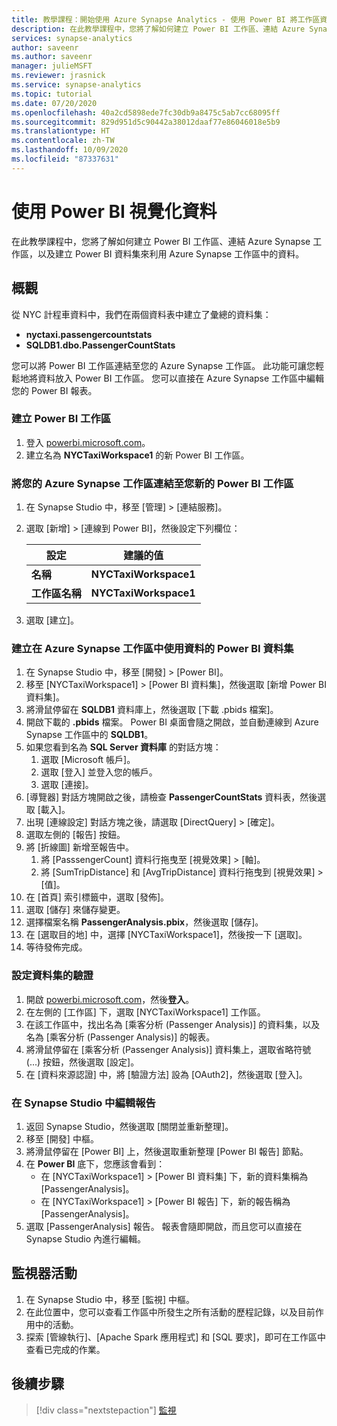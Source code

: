 ```yaml
---
title: 教學課程：開始使用 Azure Synapse Analytics - 使用 Power BI 將工作區資料視覺化
description: 在此教學課程中，您將了解如何建立 Power BI 工作區、連結 Azure Synapse 工作區，以及建立 Power BI 資料集來利用 Azure Synapse 工作區中的資料。
services: synapse-analytics
author: saveenr
ms.author: saveenr
manager: julieMSFT
ms.reviewer: jrasnick
ms.service: synapse-analytics
ms.topic: tutorial
ms.date: 07/20/2020
ms.openlocfilehash: 40a2cd5898ede7fc30db9a8475c5ab7cc68095ff
ms.sourcegitcommit: 829d951d5c90442a38012daaf77e86046018e5b9
ms.translationtype: HT
ms.contentlocale: zh-TW
ms.lasthandoff: 10/09/2020
ms.locfileid: "87337631"
---
```

# <a name="visualize-data-with-power-bi"></a>使用 Power BI 視覺化資料

在此教學課程中，您將了解如何建立 Power BI 工作區、連結 Azure Synapse 工作區，以及建立 Power BI 資料集來利用 Azure Synapse 工作區中的資料。 

## <a name="overview"></a>概觀

從 NYC 計程車資料中，我們在兩個資料表中建立了彙總的資料集：
- **nyctaxi.passengercountstats**
- **SQLDB1.dbo.PassengerCountStats**

您可以將 Power BI 工作區連結至您的 Azure Synapse 工作區。 此功能可讓您輕鬆地將資料放入 Power BI 工作區。 您可以直接在 Azure Synapse 工作區中編輯您的 Power BI 報表。

### <a name="create-a-power-bi-workspace"></a>建立 Power BI 工作區

1. 登入 [powerbi.microsoft.com](https://powerbi.microsoft.com/)。
1. 建立名為 **NYCTaxiWorkspace1** 的新 Power BI 工作區。

### <a name="link-your-azure-synapse-workspace-to-your-new-power-bi-workspace"></a>將您的 Azure Synapse 工作區連結至您新的 Power BI 工作區

1. 在 Synapse Studio 中，移至 [管理] > [連結服務]。
1. 選取 [新增] > [連線到 Power BI]，然後設定下列欄位：

    |設定 | 建議的值 | 
    |---|---|
    |**名稱**|**NYCTaxiWorkspace1**|
    |**工作區名稱**|**NYCTaxiWorkspace1**|

1. 選取 [建立]。

### <a name="create-a-power-bi-dataset-that-uses-data-in-your-azure-synapse-workspace"></a>建立在 Azure Synapse 工作區中使用資料的 Power BI 資料集

1. 在 Synapse Studio 中，移至 [開發] > [Power BI]。
1. 移至 [NYCTaxiWorkspace1] > [Power BI 資料集]，然後選取 [新增 Power BI 資料集]。
1. 將滑鼠停留在 **SQLDB1** 資料庫上，然後選取 [下載 .pbids 檔案]。
1. 開啟下載的 **.pbids** 檔案。 Power BI 桌面會隨之開啟，並自動連線到 Azure Synapse 工作區中的 **SQLDB1**。
1. 如果您看到名為 **SQL Server 資料庫** 的對話方塊：
    1. 選取 [Microsoft 帳戶]。
    1. 選取 [登入] 並登入您的帳戶。
    1. 選取 [連接]。
1. [導覽器] 對話方塊開啟之後，請檢查 **PassengerCountStats** 資料表，然後選取 [載入]。
1. 出現 [連線設定] 對話方塊之後，請選取 [DirectQuery] > [確定]。
1. 選取左側的 [報告] 按鈕。
1. 將 [折線圖] 新增至報告中。
    1. 將 [PasssengerCount] 資料行拖曳至 [視覺效果] > [軸]。
    1. 將 [SumTripDistance] 和 [AvgTripDistance] 資料行拖曳到 [視覺效果] > [值]。
1. 在 [首頁] 索引標籤中，選取 [發佈]。
1. 選取 [儲存] 來儲存變更。
1. 選擇檔案名稱 **PassengerAnalysis.pbix**，然後選取 [儲存]。
1. 在 [選取目的地] 中，選擇 [NYCTaxiWorkspace1]，然後按一下 [選取]。
1. 等待發佈完成。

### <a name="configure-authentication-for-your-dataset"></a>設定資料集的驗證

1. 開啟 [powerbi.microsoft.com](https://powerbi.microsoft.com/)，然後**登入**。
1. 在左側的 [工作區] 下，選取 [NYCTaxiWorkspace1] 工作區。
1. 在該工作區中，找出名為 [乘客分析 (Passenger Analysis)] 的資料集，以及名為 [乘客分析 (Passenger Analysis)] 的報表。
1. 將滑鼠停留在 [乘客分析 (Passenger Analysis)] 資料集上，選取省略符號 (...) 按鈕，然後選取 [設定]。
1. 在 [資料來源認證] 中，將 [驗證方法] 設為 [OAuth2]，然後選取 [登入]。

### <a name="edit-a-report-in-synapse-studio"></a>在 Synapse Studio 中編輯報告

1. 返回 Synapse Studio，然後選取 [關閉並重新整理]。
1. 移至 [開發] 中樞。
1. 將滑鼠停留在 [Power BI] 上，然後選取重新整理 [Power BI 報告] 節點。
1. 在 **Power BI** 底下，您應該會看到：
    * 在 [NYCTaxiWorkspace1] > [Power BI 資料集] 下，新的資料集稱為 [PassengerAnalysis]。
    * 在 [NYCTaxiWorkspace1] > [Power BI 報告] 下，新的報告稱為 [PassengerAnalysis]。
1. 選取 [PassengerAnalysis] 報告。 報表會隨即開啟，而且您可以直接在 Synapse Studio 內進行編輯。

## <a name="monitor-activities"></a>監視器活動

1. 在 Synapse Studio 中，移至 [監視] 中樞。
1. 在此位置中，您可以查看工作區中所發生之所有活動的歷程記錄，以及目前作用中的活動。
1. 探索 [管線執行]、[Apache Spark 應用程式] 和 [SQL 要求]，即可在工作區中查看已完成的作業。

## <a name="next-steps"></a>後續步驟

> [!div class="nextstepaction"]
> [監視](get-started-monitor.md)
                                 

